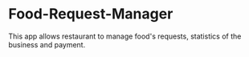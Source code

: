 # Food-Request-Manager
This app allows restaurant to manage food's requests, statistics of the business  and payment.
